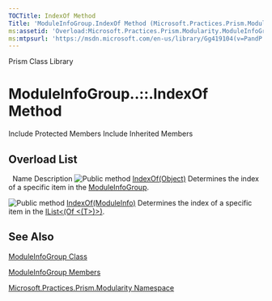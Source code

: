 ```yaml
---
TOCTitle: IndexOf Method
Title: 'ModuleInfoGroup.IndexOf Method (Microsoft.Practices.Prism.Modularity)'
ms:assetid: 'Overload:Microsoft.Practices.Prism.Modularity.ModuleInfoGroup.IndexOf'
ms:mtpsurl: 'https://msdn.microsoft.com/en-us/library/Gg419104(v=PandP.50)'
---
```


Prism Class Library

ModuleInfoGroup..::.IndexOf Method
==================================

Include Protected Members
Include Inherited Members

Overload List
-------------

<span id="overloadMembersTableToggle"></span>
 
Name
Description
![](https://msdn.microsoft.com/en-us/Gg419104.pubmethod(en-us,PandP.50).gif "Public method")
[IndexOf(Object)](https://msdn.microsoft.com/m:microsoft.practices.prism.modularity.moduleinfogroup.indexof(system.object))
Determines the index of a specific item in the [ModuleInfoGroup](https://msdn.microsoft.com/t:microsoft.practices.prism.modularity.moduleinfogroup).

![](https://msdn.microsoft.com/en-us/Gg419104.pubmethod(en-us,PandP.50).gif "Public method")
[IndexOf(ModuleInfo)](https://msdn.microsoft.com/m:microsoft.practices.prism.modularity.moduleinfogroup.indexof(microsoft.practices.prism.modularity.moduleinfo))
Determines the index of a specific item in the [IList&lt;(Of &lt;(T&gt;)&gt;)](http://msdn2.microsoft.com/en-us/library/5y536ey6).

See Also
--------

<span id="seeAlsoToggle"></span>
[ModuleInfoGroup Class](https://msdn.microsoft.com/t:microsoft.practices.prism.modularity.moduleinfogroup)

[ModuleInfoGroup Members](https://msdn.microsoft.com/allmembers.t:microsoft.practices.prism.modularity.moduleinfogroup)

[Microsoft.Practices.Prism.Modularity Namespace](https://msdn.microsoft.com/n:microsoft.practices.prism.modularity)
